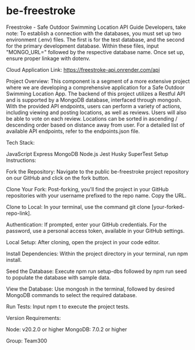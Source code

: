 # be-freestroke

Freestroke - Safe Outdoor Swimming Location API Guide
Developers, take note: To establish a connection with the databases, you must set up two environment (.env) files. The first is for the test database, and the second for the primary development database. Within these files, input "MONGO_URL=" followed by the respective database name. Once set up, ensure proper linkage with dotenv.

Cloud Application Link:
https://freestroke-api.onrender.com/api

Project Overview:
This component is a segment of a more extensive project where we are developing a comprehensive application for a Safe Outdoor Swimming Location App. The backend of this project utilizes a Restful API and is supported by a MongoDB database, interfaced through mongosh. With the provided API endpoints, users can perform a variety of actions, including viewing and posting locations, as well as reviews. Users will also be able to vote on each review. Locations can be sorted in ascending / descending order based on distance away from user. For a detailed list of available API endpoints, refer to the endpoints.json file.

Tech Stack:

JavaScript
Express
MongoDB
Node.js
Jest
Husky
SuperTest
Setup Instructions:

Fork the Repository: Navigate to the public be-freestroke project repository on our GitHub and click on the fork button.

Clone Your Fork: Post-forking, you'll find the project in your GitHub repositories with your username prefixed to the repo name. Copy the URL.

Clone to Local: In your terminal, use the command git clone [your-forked-repo-link].

Authentication: If prompted, enter your GitHub credentials. For the password, use a personal access token, available in your GitHub settings.

Local Setup: After cloning, open the project in your code editor.

Install Dependencies: Within the project directory in your terminal, run npm install.

Seed the Database: Execute npm run setup-dbs followed by npm run seed to populate the database with sample data.

View the Database: Use mongosh in the terminal, followed by desired MongoDB commands to select the required database.

Run Tests: Input npm t to execute the project tests.

Version Requirements:

Node: v20.2.0 or higher
MongoDB: 7.0.2 or higher

Group: Team300